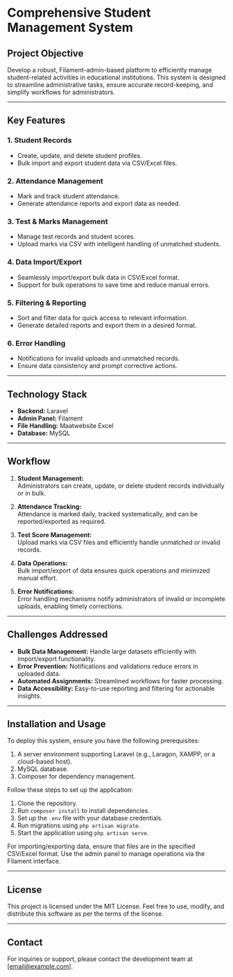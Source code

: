 # Comprehensive Student Management System

## Project Objective
Develop a robust, Filament-admin-based platform to efficiently manage student-related activities in educational institutions. This system is designed to streamline administrative tasks, ensure accurate record-keeping, and simplify workflows for administrators.

---

## Key Features

### 1. **Student Records**
- Create, update, and delete student profiles.
- Bulk import and export student data via CSV/Excel files.

### 2. **Attendance Management**
- Mark and track student attendance.
- Generate attendance reports and export data as needed.

### 3. **Test & Marks Management**
- Manage test records and student scores.
- Upload marks via CSV with intelligent handling of unmatched students.

### 4. **Data Import/Export**
- Seamlessly import/export bulk data in CSV/Excel format.
- Support for bulk operations to save time and reduce manual errors.

### 5. **Filtering & Reporting**
- Sort and filter data for quick access to relevant information.
- Generate detailed reports and export them in a desired format.

### 6. **Error Handling**
- Notifications for invalid uploads and unmatched records.
- Ensure data consistency and prompt corrective actions.

---

## Technology Stack

- **Backend:** Laravel
- **Admin Panel:** Filament
- **File Handling:** Maatwebsite Excel
- **Database:** MySQL

---

## Workflow

1. **Student Management:**  
   Administrators can create, update, or delete student records individually or in bulk.

2. **Attendance Tracking:**  
   Attendance is marked daily, tracked systematically, and can be reported/exported as required.

3. **Test Score Management:**  
   Upload marks via CSV files and efficiently handle unmatched or invalid records.

4. **Data Operations:**  
   Bulk import/export of data ensures quick operations and minimized manual effort.

5. **Error Notifications:**  
   Error handling mechanisms notify administrators of invalid or incomplete uploads, enabling timely corrections.

---

## Challenges Addressed

- **Bulk Data Management:** Handle large datasets efficiently with import/export functionality.
- **Error Prevention:** Notifications and validations reduce errors in uploaded data.
- **Automated Assignments:** Streamlined workflows for faster processing.
- **Data Accessibility:** Easy-to-use reporting and filtering for actionable insights.

---

## Installation and Usage
To deploy this system, ensure you have the following prerequisites:
1. A server environment supporting Laravel (e.g., Laragon, XAMPP, or a cloud-based host).
2. MySQL database.
3. Composer for dependency management.

Follow these steps to set up the application:
1. Clone the repository.
2. Run `composer install` to install dependencies.
3. Set up the `.env` file with your database credentials.
4. Run migrations using `php artisan migrate`.
5. Start the application using `php artisan serve`.

For importing/exporting data, ensure that files are in the specified CSV/Excel format. Use the admin panel to manage operations via the Filament interface.

---

## License
This project is licensed under the MIT License. Feel free to use, modify, and distribute this software as per the terms of the license.

---

## Contact
For inquiries or support, please contact the development team at [email@example.com].
